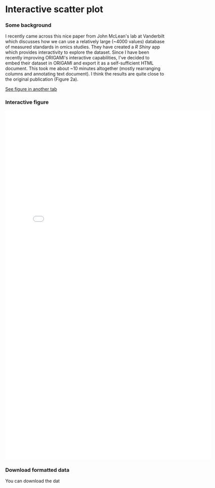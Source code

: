 # Interactive scatter plot

### Some background
I recently came across this nice paper from John McLean's lab at Vanderbilt which discusses how we can use a relatively large (~4000 values) database of measured standards in omics studies. They have created a *R Shiny* app which provides interactivity to explore the dataset. Since I have been recently improving ORIGAMI's interactive capabilities, I've decided to embed their dataset in ORIGAMI and export it as a self-sufficient HTML document. This took me about ~10 minutes altogether (mostly rearranging columns and annotating text document). I think the results are quite close to the original publication (Figure 2a). 

[See figure in another tab](html-files/widgets-ccs-compendium.html)

### Interactive figure

<iframe 
    width="650" 
    frameborder="0" 
    height="1100"
    src="html-files/widgets-ccs-compendium.html" 
    style="background: #FFFFFF;"
></iframe><br />

### Download formatted data
You can download the dat